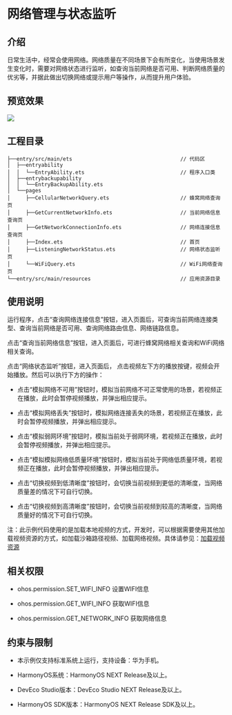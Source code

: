# **网络管理与状态监听**
## 介绍
日常生活中，经常会使用网络。网络质量在不同场景下会有所变化，当使用场景发生变化时，需要对网络状态进行监听，如查询当前网络是否可用、判断网络质量的优劣等，并据此做出切换网络或提示用户等操作，从而提升用户体验。
## 预览效果
![](screenshots/image.gif)
## 工程目录
``` 
├──entry/src/main/ets                                   // 代码区
│  ├──entryability
│  │  └──EntryAbility.ets                               // 程序入口类
│  ├──entrybackupability
│  │  └──EntryBackupAbility.ets
│  └──pages
│     ├──CellularNetworkQuery.ets                       // 蜂窝网络查询页
│     ├──GetCurrentNetworkInfo.ets                      // 当前网络信息查询页
│     ├──GetNetworkConnectionInfo.ets                   // 网络连接信息查询页
│     ├──Index.ets                                      // 首页
│     ├──ListeningNetworkStatus.ets                     // 网络状态监听页
│     └──WiFiQuery.ets                                  // WiFi网络查询页
└──entry/src/main/resources                             // 应用资源目录
``` 
## 使用说明
运行程序，点击“查询网络连接信息”按钮，进入页面后，可查询当前网络连接类型、查询当前网络是否可用、查询网络路由信息、网络链路信息。

点击“查询当前网络信息”按钮，进入页面后，可进行蜂窝网络相关查询和WiFi网络相关查询。

点击“网络状态监听”按钮，进入页面后， 点击视频左下方的播放按键，视频会开始播放。然后可以执行下方的操作：

* 点击“模拟网络不可用”按钮时，模拟当前网络不可正常使用的场景，若视频正在播放，此时会暂停视频播放，并弹出相应提示。

* 点击“模拟网络丢失”按钮时，模拟网络连接丢失的场景，若视频正在播放，此时会暂停视频播放，并弹出相应提示。

* 点击“模拟弱网环境”按钮时，模拟当前处于弱网环境，若视频正在播放，此时会暂停视频播放，并弹出相应提示。

* 点击“模拟模拟网络低质量环境”按钮时，模拟当前处于网络低质量环境，若视频正在播放，此时会暂停视频播放，并弹出相应提示。

* 点击“切换视频到低清晰度”按钮时，会切换当前视频到更低的清晰度，当网络质量差的情况下可自行切换。

* 点击“切换视频到高清晰度”按钮时，会切换当前视频到较高的清晰度，当网络质量好的情况下可自行切换。

注：此示例代码使用的是加载本地视频的方式，开发时，可以根据需要使用其他加载视频资源的方式，如加载沙箱路径视频、加载网络视频。具体请参见：[加载视频资源](https://developer.huawei.com/consumer/cn/doc/harmonyos-guides-V5/arkts-common-components-video-player-V5#加载视频资源)
## 相关权限

* ohos.permission.SET_WIFI_INFO    设置WIFI信息


* ohos.permission.GET_WIFI_INFO    获取WIFI信息


* ohos.permission.GET_NETWORK_INFO   获取网络信息
## 约束与限制
* 本示例仅支持标准系统上运行，支持设备：华为手机。

* HarmonyOS系统：HarmonyOS NEXT Release及以上。

* DevEco Studio版本：DevEco Studio NEXT Release及以上。

* HarmonyOS SDK版本：HarmonyOS NEXT Release SDK及以上。